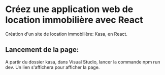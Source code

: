 # Créez une application web de location immobilière avec React

Création d'un site de location immobilière: Kasa, en React.

## Lancement de la page:

A partir du dossier kasa, dans Visual Studio, lancer la commande npm run dev.
Un lien s'affichera pour afficher la page.
